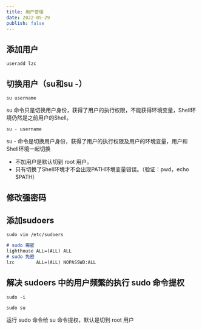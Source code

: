 ```yaml
---
title: 用户管理
date: 2022-05-29
publish: false
---
```


## 添加用户

`useradd lzc`

## 切换用户（su和su -）

`su username`

su 命令只是切换用户身份，获得了用户的执行权限，不能获得环境变量，Shell环境仍然是之前用户的Shell。

`su - username`

su - 命令是切换用户身份，获得了用户的执行权限及用户的环境变量，用户和Shell环境一起切换

* 不加用户是默认切到 root 用户。
* 只有切换了Shell环境才不会出现PATH环境变量错误。（验证：pwd，echo $PATH）

## 修改强密码

## 添加sudoers

`sudo vim /etc/sudoers`

```markdown
# sudo 需密
lighthouse ALL=(ALL) ALL
# sudo 免密
lzc        ALL=(ALL) NOPASSWD:ALL
```

## 解决 sudoers 中的用户频繁的执行 sudo 命令提权

`sudo -i`

`sudo su`

运行 sudo 命令给 su 命令提权，默认是切到 root 用户
